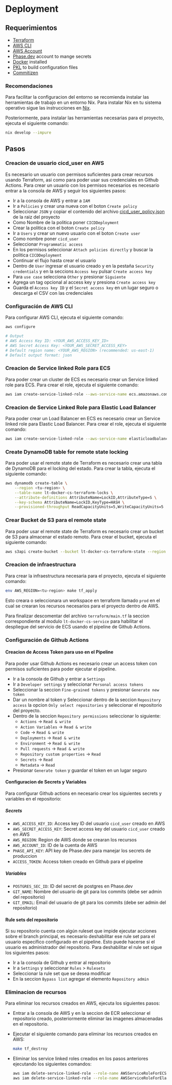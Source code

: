 # Deployment

## Requerimientos

- [Terraform](https://www.terraform.io/downloads.html)
- [AWS CLI](https://aws.amazon.com/cli/)
- [AWS Account](https://aws.amazon.com/)
- [Phase.dev](https://phase.dev) account to mange secrets
- [Docker](https://www.docker.com/get-started) installed
- [PKL](https://pkl-lang.org/main/current/pkl-cli/index.html#installation) to build configuration files
- [Commitizen](https://commitizen-tools.github.io/commitizen/getting_started/)

### Recomendaciones

Para facilitar la configuracion del entorno se recomienda instalar las herramientas de trabajo en un entorno Nix. Para
instalar Nix en tu sistema operativo sigue las instrucciones en [Nix](https://nixos.org/download.html).

Posteriormente, para instalar las herramientas necesarias para el proyecto, ejecuta el siguiente comando:

```sh
nix develop --impure
```

## Pasos

### Creacion de usuario cicd_user en AWS

Es necesario un usuario con permisos suficientes para crear recursos usando Terraform, asi como para poder usar sus
credenciales en Github Actions. Para crear un usuario con los permisos necesarios es necesario entrar a la consola de AWS
y seguir los siguientes pasos:

- Ir a la consola de AWS y entrar a `IAM`
- Ir a `Policies` y crear una nueva con el boton `Create policy`
- Seleccionar `JSON` y copiar el contenido del archivo [cicd_user_policy.json](cicd_user_policy.json) de la raiz del proyecto
- Como Nombre de la politica poner `CICDDeployment`
- Crear la politica con el boton `Create policy`
- Ir a `Users` y crear un nuevo usuario con el boton `Create user`
- Como nombre poner `cicd_user`
- Seleccionar `Programmatic access`
- En los permisos seleccionar `Attach policies directly` y buscar la politica `CICDDeployment`
- Continuar el flujo hasta crear el usuario
- Dentro de `User` ingresar el usuario creado y en la pestaña `Security credentials` y en la seccions `Access key` pulsar `Create access key`
- Para `use case` selecciona `Other` y presionar `Siguiente`
- Agrega un tag opcional al access key y presiona `Create access key`
- Guarda el `Access key ID` y el `Secret access key` en un lugar seguro o descarga el CSV con las credenciales

### Configuración de AWS CLI

Para configurar AWS CLI, ejecuta el siguiente comando:

```sh
aws configure

# Output
# AWS Access Key ID: <YOUR_AWS_ACCESS_KEY_ID>
# AWS Secret Access Key: <YOUR_AWS_SECRET_ACCESS_KEY>
# Default region name: <YOUR_AWS_REGION> (recommended: us-east-1)
# Default output format: json
```

### Creacion de Service linked Role para ECS

Para poder crear un cluster de ECS es necesario crear un Service linked role para ECS. Para crear el role, ejecuta el 
siguiente comando:

```sh
aws iam create-service-linked-role --aws-service-name ecs.amazonaws.com
```

### Creacion de Service Linked Role para Elastic Load Balancer

Para poder crear un Load Balancer en ECS es necesario crear un Service linked role para Elastic Load Balancer. Para 
crear el role, ejecuta el siguiente comando:

```sh
aws iam create-service-linked-role --aws-service-name elasticloadbalancing.amazonaws.com
```

### Create DynamoDB table for remote state locking

Para poder usar el remote state de Terraform es necesario crear una tabla de DynamoDB para el locking del estado. Para
crear la tabla, ejecuta el siguiente comando:

```sh
aws dynamodb create-table \
    --region <tu-region> \
    --table-name lt-docker-cs-terraform-locks \
    --attribute-definitions AttributeName=LockID,AttributeType=S \
    --key-schema AttributeName=LockID,KeyType=HASH \
    --provisioned-throughput ReadCapacityUnits=5,WriteCapacityUnits=5
````

### Crear Bucket de S3 para el remote state

Para poder usar el remote state de Terraform es necesario crear un bucket de S3 para almacenar el estado remoto. Para
crear el bucket, ejecuta el siguiente comando:

```sh
aws s3api create-bucket --bucket lt-docker-cs-terraform-state --region <tu-region>
```

### Creacion de infraestructura

Para crear la infraestructura necesaria para el proyecto, ejecuta el siguiente comando:

```sh
env AWS_REGION=<tu-region> make tf_apply
```

Esto creara o seleccionara un workspace en terraform llamado `prod` en el cual se crearan los recursos necesarios para el
proyecto dentro de AWS.

Para finalizar descomentar del archivo `terraform/main.tf` la seccion correspondiente al modulo `lt-docker-cs-service`
para habilitar el despliegue del servicio de ECS usando el pipeline de Github Actions.

### Configuración de Github Actions

#### Creacion de Access Token para uso en el Pipeline

Para poder usar Github Actions es necesario crear un access token con permisos suficientes para poder ejecutar el pipeline.

- Ir a la consola de Github y entrar a `Settings`
- Ir a `Developer settings` y seleccionar `Personal access tokens`
- Seleccionar la seccion `Fine-grained tokens` y presionar `Generate new token`
- Dar un nombre al token y Seleccionar dentro de la seccion `Repository access` la opcion `Only select repositories` y 
  seleccionar el repositorio del proyecto.
- Dentro de la seccion `Repository permissions` seleccionar lo siguiente:
  - `Actions` -> `Read & write`
  - `Action Variables` -> `Read & write`
  - `Code` -> `Read & write`
  - `Deployments` -> `Read & write`
  - `Environment` -> `Read & write`
  - `Pull requests` -> `Read & write`
  - `Repository custom properties` -> `Read`
  - `Secrets` -> `Read`
  - `Metadata` -> `Read`
- Presionar `Generate token` y guardar el token en un lugar seguro

#### Configuracion de Secrets y Variables

Para configurar Github actions en necesario crear los siguientes secrets y variables en el repositorio:

##### Secrets

- `AWS_ACCESS_KEY_ID`: Access key ID del usuario `cicd_user` creado en AWS
- `AWS_SECRET_ACCESS_KEY`: Secret access key del usuario `cicd_user` creado en AWS
- `AWS_REGION`: Region de AWS donde se crearan los recursos
- `AWS_ACCOUNT_ID`: ID de la cuenta de AWS
- `PHASE_API_KEY`: API key de Phase.dev para manejar los secrets de produccion
- `ACCESS_TOKEN`: Access token creado en Github para el pipeline

##### Variables

- `POSTGRES_SEC_ID`: ID del secret de postgres en Phase.dev
- `GIT_NAME`: Nombre del usuario de git para los commits (debe ser admin del repositorio)
- `GIT_EMAIL`: Email del usuario de git para los commits (debe ser admin del repositorio)

#### Rule sets del repositorio

Si su repositorio cuenta con algún ruleset que impide ejecutar acciones sobre el branch principal, es necesario deshabilitar
ese rule set para el usuario específico configurado en el pipeline. Esto puede hacerse si el usuario es administrador
del repositorio. Para deshabilitar el rule set sigue los siguientes pasos:

- Ir a la consola de Github y entrar al repositorio
- Ir a `Settings` y seleccionar `Rules` > `Rulesets`
- Seleccionar la rule set que se desea modificar
- En la seccion `Bypass list` agregar el elemento `Repository admin`

### Eliminacion de recursos

Para eliminar los recursos creados en AWS, ejecuta los siguientes pasos:

- Entrar a la consola de AWS y en la seccion de ECR seleccionar el repositorio creado, posteriormente eliminar las imagenes
  almacenadas en el repositorio.
- Ejecutar el siguiente comando para eliminar los recursos creados en AWS:

  ```sh
  make tf_destroy
  ```
  
- Eliminar los service linked roles creados en los pasos anteriores ejecutando los siguientes comandos:

  ```sh
  aws iam delete-service-linked-role --role-name AWSServiceRoleForECS
  aws iam delete-service-linked-role --role-name AWSServiceRoleForElasticLoadBalancing
  ```


